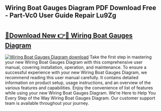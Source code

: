## Wiring Boat Gauges Diagram PDF Download Free - Part-Vc0 User Guide Repair Lu9Zg

# <h2><a href="http://dfmsv88.blite.top/?on=Wiring+Boat+Gauges+Diagram">🔗Download New 👉🔴 Wiring Boat Gauges Diagram</a></h2>

[![Wiring Boat Gauges Diagram download](https://i.imgur.com/lujVjoI.png)](http://dfmsv88.blite.top/?on=Wiring+Boat+Gauges+Diagram)
Take the first step in mastering your new Wiring Boat Gauges Diagram with this comprehensive user manual, covering installation, operation, and maintenance. To ensure a successful experience with your new Wiring Boat Gauges Diagram, we recommend reading this user manual carefully. It contains detailed information on product setup, usage instructions, and an overview of the various features and capabilities. Enjoy the convenience of list of features while using your new Wiring Boat Gauges Diagram. We're Here to Help You Every Step of the Way Wiring Boat Gauges Diagram. Our customer support team is available throughout your journey.
